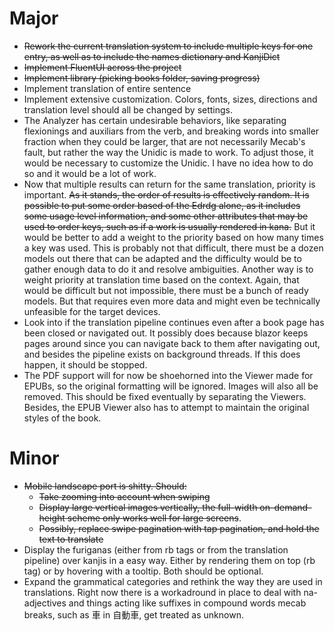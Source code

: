 ﻿# Major
- ~~Rework the current translation system to include multiple keys for one entry, as well as to include the names dictionary and KanjiDict~~
- ~~Implement FluentUI across the project~~
- ~~Implement library (picking books folder, saving progress)~~
- Implement translation of entire sentence
- Implement extensive customization. Colors, fonts, sizes, directions and translation level should all be changed by settings.
- The Analyzer has certain undesirable behaviors, like separating flexionings and auxiliars from the verb, and breaking words into smaller fraction when they could be larger, that are not necessarily Mecab's fault, but rather the way the Unidic is made to work. To adjust those, it would be necessary to customize the Unidic. I have no idea how to do so and it would be a lot of work.
- Now that multiple results can return for the same translation, priority is important. ~~As it stands, the order of results is effectively random. It is possible to put some order based of the Edrdg alone, as it includes some usage level information, and some other attributes that may be used to order keys, such as if a work is usually rendered in kana.~~ But it would be better to add a weight to the priority based on how many times a key was used. This is probably not that difficult, there must be a dozen models out there that can be adapted and the difficulty would be to gather enough data to do it and resolve ambiguities. Another way is to weight priority at translation time based on the context. Again, that would be difficult but not impossible, there must be a bunch of ready models. But that requires even more data and might even be technically unfeasible for the target devices.
- Look into if the translation pipeline continues even after a book page has been closed or navigated out. It possibly does because blazor keeps pages around since you can navigate back to them after navigating out, and besides the pipeline exists on background threads. If this does happen, it should be stopped.
- The PDF support will for now be shoehorned into the Viewer made for EPUBs, so the original formatting will be ignored. Images will also all be removed. This should be fixed eventually by separating the Viewers. Besides, the EPUB Viewer also has to attempt to maintain the original styles of the book.

# Minor
- ~~Mobile landscape port is shitty. Should:~~
	- ~~Take zooming into account when swiping~~
	- ~~Display large vertical images vertically, the full-width on-demand-height scheme only works well for large screens~~.
	- ~~Possibly, replace swipe pagination with tap pagination, and hold the text to translate~~
- Display the furiganas (either from rb tags or from the translation pipeline) over kanjis in a easy way. Either by rendering them on top (rb tag) or by hovering with a tooltip. Both should be optional.
- Expand the grammatical categories and rethink the way they are used in translations. Right now there is a workadround in place to deal with na-adjectives and things acting like suffixes in compound words mecab breaks, such as 車 in 自動車, get treated as unknown.

